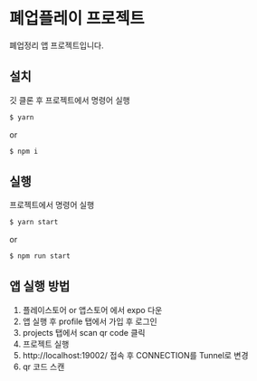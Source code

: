 # 폐업플레이 프로젝트

폐업정리 앱 프로젝트입니다.

## 설치
깃 클론 후 프로젝트에서 명령어 실행
```bash
$ yarn
```
or
```bash
$ npm i
```

## 실행
프로젝트에서 명령어 실행
```bash
$ yarn start
```
or
```bash
$ npm run start
```

## 앱 실행 방법

1. 플레이스토어 or 앱스토어 에서 expo 다운
2. 앱 실행 후 profile 탭에서 가입 후 로그인
3. projects 탭에서 scan qr code 클릭
4. 프로젝트 실행
5. http://localhost:19002/ 접속 후 CONNECTION를 Tunnel로 변경
6. qr 코드 스캔
